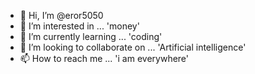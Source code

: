 - 👋 Hi, I’m @eror5050
- 👀 I’m interested in ... 'money'
- 🌱 I’m currently learning ... 'coding'
- 💞️ I’m looking to collaborate on ... 'Artificial intelligence'
- 📫 How to reach me ... 'i am everywhere'

<!---
eror5050/eror5050 is a ✨ special ✨ repository because its `README.md` (this file) appears on your GitHub profile.
You can click the Preview link to take a look at your changes.
--->
